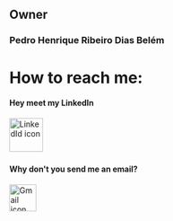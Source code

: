 <h2>Owner</h1>
<h3>Pedro Henrique Ribeiro Dias Belém</h5>
<h1>How to reach me:</h1>
<h4>Hey meet my LinkedIn</h5>
<a href=https://www.linkedin.com/in/pedro-belém-49909424b/ target="_blank" rel="noopener noreferrer">
  <img height=60 weidth=80 src="https://cdn.jsdelivr.net/gh/devicons/devicon@latest/icons/linkedin/linkedin-original.svg" alt="LinkedId icon" />
<a/><br>
  <h4>Why don't you send me an email?</h4>
<a href="mailto:pedro.belem@ucsal.edu.br?subject=Assunto do Email&body=Corpo do email" target="_blank rel="noopener noreferrer">
  <img height=48 weidth=64 src="https://upload.wikimedia.org/wikipedia/commons/7/7e/Gmail_icon_%282020%29.svg" alt="Gmail icon"
</a>


<!--
**pbelem/pbelem** is a ✨ _special_ ✨ repository because its `README.md` (this file) appears on your GitHub profile.

Here are some ideas to get you started:

- 🔭 I’m currently working on ...
- 🌱 I’m currently learning ...
- 👯 I’m looking to collaborate on ...
- 🤔 I’m looking for help with ...
- 💬 Ask me about ...
- 📫 How to reach me: ...
- 😄 Pronouns: ...
- ⚡ Fun fact: ...
-->
